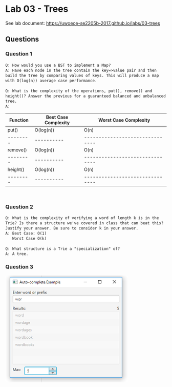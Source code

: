 # Lab 03 - Trees

See lab document: <https://uwoece-se2205b-2017.github.io/labs/03-trees>

## Questions

### Question 1
```
Q: How would you use a BST to implement a Map?
A: Have each node in the tree contain the key=>value pair and then build the tree by comparing values of keys. This will produce a map with O(log(n)) average case performance.

Q: What is the complexity of the operations, put(), remove() and height()? Answer the previous for a guaranteed balanced and unbalanced tree.
A: 
```
|Function|Best Case Complexity|Worst Case Complexity|
|--------|----------|-------------------------------|
|put()   |O(log(n)) |O(n)                           |
|--------|----------|-------------------------------|
|remove()|O(log(n)) |O(n)                           |
|--------|----------|-------------------------------|
|height()|O(log(n)) |O(n)                           |
|--------|----------|-------------------------------|
<br />

### Question 2
```
Q: What is the complexity of verifying a word of length k is in the Trie? Is there a structure we've covered in class that can beat this? Justify your answer. Be sure to consider k in your answer.
A: Best Case: O(1)
   Worst Case O(k)

Q: What structure is a Trie a "specialization" of?
A: A tree.
```
### Question 3
![Auto-Complete Implementation](Auto-Complete.PNG)
